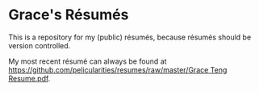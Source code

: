 # Grace's Résumés
This is a repository for my (public) résumés, because résumés should be version controlled.

My most recent résumé can always be found at [https://github.com/pelicularities/resumes/raw/master/Grace Teng Resume.pdf](https://github.com/pelicularities/resumes/raw/master/Grace%20Teng%20Resume.pdf).